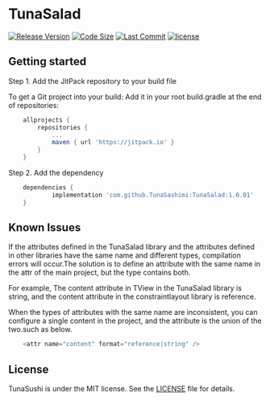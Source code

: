 # TunaSalad

[![Release Version](https://img.shields.io/github/v/release/TunaSashimi/TunaSalad.svg)](https://github.com/TunaSashimi/TunaSalad/releases)
[![Code Size](https://img.shields.io/github/languages/code-size/TunaSashimi/TunaSalad)](https://github.com/TunaSashimi/TunaSalad)
[![Last Commit](https://img.shields.io/github/last-commit/TunaSashimi/TunaSalad)](https://github.com/TunaSashimi/TunaSalad/commits)
[![license](https://img.shields.io/github/license/TunaSashimi/TunaSalad)](https://github.com/TunaSashimi/TunaSalad/blob/master/LICENSE)



## Getting started

Step 1. Add the JitPack repository to your build file

To get a Git project into your build:
Add it in your root build.gradle at the end of repositories:

```gradle
	allprojects {
		repositories {
			...
			maven { url 'https://jitpack.io' }
		}
	}
```  
Step 2. Add the dependency
  
```gradle
  	dependencies {
	        implementation 'com.github.TunaSashimi:TunaSalad:1.0.01'
	}
```
	
## Known Issues

If the attributes defined in the TunaSalad library and the attributes defined in other libraries have the same name and different types, compilation errors will occur.The solution is to define an attribute with the same name in the attr of the main project, but the type contains both.

For example, The content attribute in TView in the TunaSalad library is string, and the content attribute in the constraintlayout library is reference.

When the types of attributes with the same name are inconsistent, you can configure a single content in the project, and the attribute is the union of the two.such as below.

```java
	<attr name="content" format="reference|string" />
```

## License
TunaSushi is under the MIT license. See the [LICENSE](https://github.com/TunaSashimi/TunaSalad/blob/master/LICENSE) file for details.
